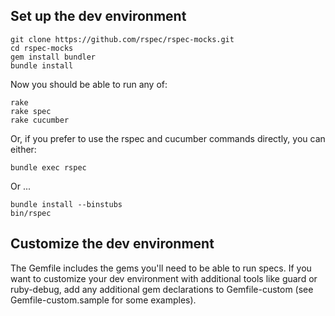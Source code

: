 ## Set up the dev environment

    git clone https://github.com/rspec/rspec-mocks.git
    cd rspec-mocks
    gem install bundler
    bundle install

Now you should be able to run any of:

    rake
    rake spec
    rake cucumber

Or, if you prefer to use the rspec and cucumber commands directly, you can either:

    bundle exec rspec

Or ...

    bundle install --binstubs
    bin/rspec

## Customize the dev environment

The Gemfile includes the gems you'll need to be able to run specs. If you want
to customize your dev environment with additional tools like guard or
ruby-debug, add any additional gem declarations to Gemfile-custom (see
Gemfile-custom.sample for some examples).
